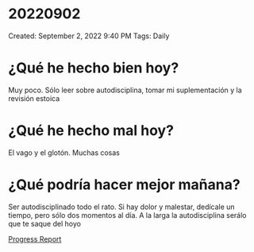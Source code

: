 # 20220902

Created: September 2, 2022 9:40 PM
Tags: Daily

# ¿Qué he hecho bien hoy?

Muy poco. Sólo leer sobre autodisciplina, tomar mi suplementación y la revisión estoica

# ¿Qué he hecho mal hoy?

El vago y el glotón. Muchas cosas

# ¿Qué podría hacer mejor mañana?

Ser autodisciplinado todo el rato. Si hay dolor y malestar, dedícale un tiempo, pero sólo dos momentos al día. A la larga la autodisciplina serálo que te saque del hoyo

[Progress Report](Progress%20Report%2014bbd9609acc4700b4a4ff6ee5133208.md)